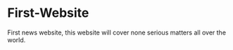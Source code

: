 # First-Website
First news website, this website will cover none serious matters all over the world.
